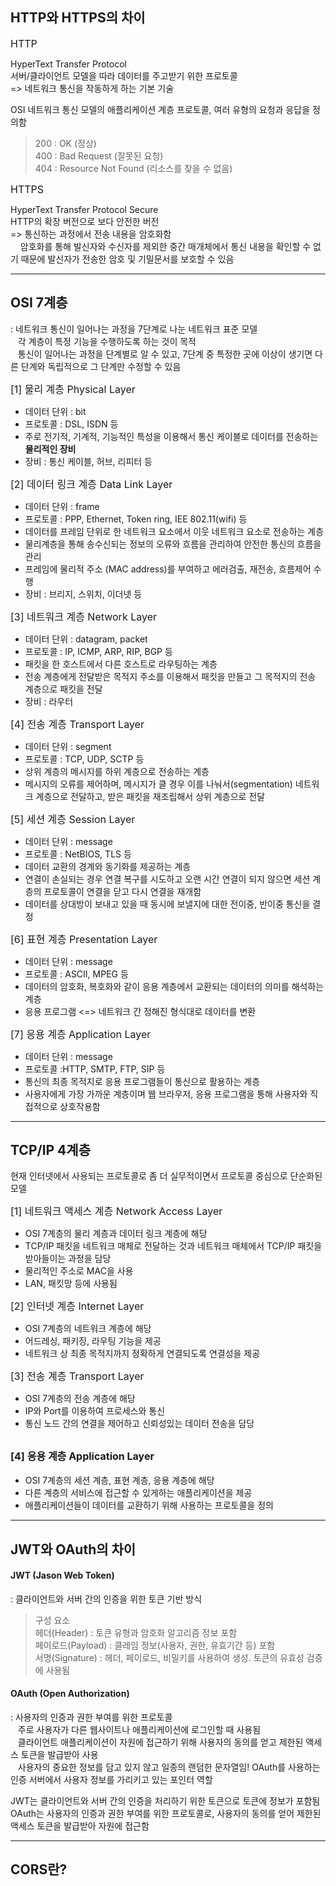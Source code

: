 ## HTTP와 HTTPS의 차이

<span style="font-size:16px"> HTTP </span>

HyperText Transfer Protocol  
서버/클라이언트 모델을 따라 데이터를 주고받기 위한 프로토콜  
=> 네트워크 통신을 작동하게 하는 기본 기술

OSI 네트워크 통신 모델의 애플리케이션 계층 프로토콜, 여러 유형의 요청과 응답을 정의함

> 200 : OK (정상)  
> 400 : Bad Request (잘못된 요청)  
> 404 : Resource Not Found (리소스를 찾을 수 없음)

<span style="font-size:16px"> HTTPS </span>

HyperText Transfer Protocol Secure  
HTTP의 확장 버전으로 보다 안전한 버전  
=> 통신하는 과정에서 전송 내용을 암호화함  
&nbsp;&nbsp;&nbsp; 암호화를 통해 발신자와 수신자를 제외한 중간 매개체에서 통신 내용을 확인할 수 없기 때문에 발신자가 전송한 암호 및 기밀문서를 보호할 수 있음

---

## OSI 7계층

: 네트워크 통신이 일어나는 과정을 7단계로 나눈 네트워크 표준 모델  
&nbsp;&nbsp; 각 계층이 특정 기능을 수행하도록 하는 것이 목적  
&nbsp;&nbsp; 통신이 일어나는 과정을 단계별로 알 수 있고, 7단계 중 특정한 곳에 이상이 생기면 다른 단계와 독립적으로 그 단계만 수정할 수 있음

<span style="font-size:16px"> [1] 물리 계층 Physical Layer </span>

- 데이터 단위 : bit
- 프로토콜 : DSL, ISDN 등
- 주로 전기적, 기계적, 기능적인 특성을 이용해서 통신 케이블로 데이터를 전송하는 **물리적인 장비**
- 장비 : 통신 케이블, 허브, 리피터 등

<span style="font-size:16px"> [2] 데이터 링크 계층 Data Link Layer </span>

- 데이터 단위 : frame
- 프로토콜 : PPP, Ethernet, Token ring, IEE 802.11(wifi) 등
- 데이터를 프레임 단위로 한 네트워크 요소에서 이웃 네트워크 요소로 전송하는 계층
- 물리계층을 통해 송수신되는 정보의 오류와 흐름을 관리하여 안전한 통신의 흐름을 관리
- 프레임에 물리적 주소 (MAC address)를 부여하고 에러검출, 재전송, 흐름제어 수행
- 장비 : 브리지, 스위치, 이더넷 등

<span style="font-size:16px"> [3] 네트워크 계층 Network Layer </span>

- 데이터 단위 : datagram, packet
- 프로토콜 : IP, ICMP, ARP, RIP, BGP 등
- 패킷을 한 호스트에서 다른 호스트로 라우팅하는 계층
- 전송 계층에게 전달받은 목적지 주소를 이용해서 패킷을 만들고 그 목적지의 전송 계층으로 패킷을 전달
- 장비 : 라우터

<span style="font-size:16px"> [4] 전송 계층 Transport Layer </span>

- 데이터 단위 : segment
- 프로토콜 : TCP, UDP, SCTP 등
- 상위 계층의 메시지를 하위 계층으로 전송하는 계층
- 메시지의 오류를 제어하며, 메시지가 클 경우 이를 나눠서(segmentation) 네트워크 계층으로 전달하고, 받은 패킷을 재조립해서 상위 계층으로 전달

<span style="font-size:16px"> [5] 세션 계층 Session Layer </span>

- 데이터 단위 : message
- 프로토콜 : NetBIOS, TLS 등
- 데이터 교환의 경계와 동기화를 제공하는 계층
- 연결이 손실되는 경우 연결 복구를 시도하고 오랜 시간 연결이 되지 않으면 세션 계층의 프로토콜이 연결을 닫고 다시 연결을 재개함
- 데이터를 상대방이 보내고 있을 때 동시에 보낼지에 대한 전이중, 반이중 통신을 결정

<span style="font-size:16px"> [6] 표현 계층 Presentation Layer </span>

- 데이터 단위 : message
- 프로토콜 : ASCII, MPEG 등
- 데이터의 암호화, 복호화와 같이 응용 계층에서 교환되는 데이터의 의미를 해석하는 계층
- 응용 프로그램 <=> 네트워크 간 정해진 형식대로 데이터를 변환

<span style="font-size:16px"> [7] 응용 계층 Application Layer </span>

- 데이터 단위 : message
- 프로토콜 :HTTP, SMTP, FTP, SIP 등
- 통신의 최종 목적지로 응용 프로그램들이 통신으로 활용하는 계층
- 사용자에게 가장 가까운 계층이며 웹 브라우저, 응용 프로그램을 통해 사용자와 직접적으로 상호작용함

---

## TCP/IP 4계층

현재 인터넷에서 사용되는 프로토콜로 좀 더 실무적이면서 프로토콜 중심으로 단순화된 모델

<span style="font-size:16px"> [1] 네트워크 액세스 계층 Network Access Layer </span>

- OSI 7계층의 물리 계층과 데이터 링크 계층에 해당
- TCP/IP 패킷을 네트워크 매체로 전달하는 것과 네트워크 매체에서 TCP/IP 패킷을 받아들이는 과정을 담당
- 물리적인 주소로 MAC을 사용
- LAN, 패킷망 등에 사용됨

<span style="font-size:16px"> [2] 인터넷 계층 Internet Layer </span>

- OSI 7계층의 네트워크 계층에 해당
- 어드레싱, 패키징, 라우팅 기능을 제공
- 네트워크 상 최종 목적지까지 정확하게 연결되도록 연결성을 제공

<span style="font-size:16px"> [3] 전송 계층 Transport Layer </span>

- OSI 7계층의 전송 계층에 해당
- IP와 Port를 이용하여 프로세스와 통신
- 통신 노드 간의 연결을 제어하고 신뢰성있는 데이터 전송을 담당

## <span style="font-size:16px"> [4] 응용 계층 Application Layer </span>

- OSI 7계층의 세션 계층, 표현 계층, 응용 계층에 해당
- 다른 계층의 서비스에 접근할 수 있게하는 애플리케이션을 제공
- 애플리케이션들이 데이터를 교환하기 위해 사용하는 프로토콜을 정의

---

## JWT와 OAuth의 차이

#### JWT (Jason Web Token)

: 클라이언트와 서버 간의 인증을 위한 토큰 기반 방식

> 구성 요소  
> 헤더(Header) : 토큰 유형과 암호화 알고리즘 정보 포함  
> 페이로드(Payload) : 클레임 정보(사용자, 권한, 유효기간 등) 포함  
> 서명(Signature) : 헤더, 페이로드, 비밀키를 사용하여 생성. 토큰의 유효성 검증에 사용됨

#### OAuth (Open Authorization)

: 사용자의 인증과 권한 부여를 위한 프로토콜  
&nbsp;&nbsp; 주로 사용자가 다른 웹사이트나 애플리케이션에 로그인할 때 사용됨  
&nbsp;&nbsp; 클라이언트 애플리케이션이 자원에 접근하기 위해 사용자의 동의를 얻고 제한된 액세스 토큰을 발급받아 사용  
&nbsp;&nbsp; 사용자의 중요한 정보를 담고 있지 않고 일종의 랜덤한 문자열임! OAuth를 사용하는 인증 서버에서 사용자 정보를 가리키고 있는 포인터 역할

JWT는 클라이언트와 서버 간의 인증을 처리하기 위한 토큰으로 토큰에 정보가 포함됨  
OAuth는 사용자의 인증과 권한 부여를 위한 프로토콜로, 사용자의 동의를 얻어 제한된 액세스 토큰을 발급받아 자원에 접근함

---

## CORS란?
